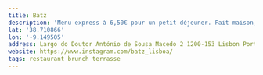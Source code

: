 ```yaml
---
title: Batz
description: 'Menu express à 6,50€ pour un petit déjeuner. Fait maison, c’est très sympa !'
lat: '38.710866'
lon: '-9.149505'
address: Largo do Doutor António de Sousa Macedo 2 1200-153 Lisbon Portugal
website: https://www.instagram.com/batz_lisboa/
tags: restaurant brunch terrasse
---
```

